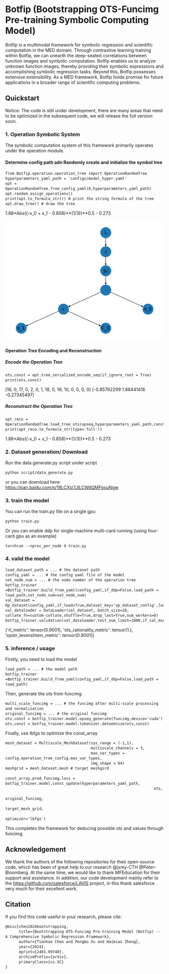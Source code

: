# Botfip (Bootstrapping OTS-Funcimg Pre-training Symbolic Computing Model)

Botfip is a multimodal framework for symbolic regression and scientific computation in the MED domain. Through contrastive learning training within Botfip, we can unearth the deep-seated correlations between function images and symbolic computation. Botfip enables us to analyze unknown function images, thereby providing their symbolic expressions and accomplishing symbolic regression tasks. Beyond this, Botfip possesses extensive extensibility. As a MED framework, Botfip holds promise for future applications in a broader range of scientific computing problems.


## Quickstart
Notice: The code is still under development, there are many areas that need to be optimized in the subsequent code,  we will release the full version soon.
### 1. Operation Symbolic System
The symbolic computation system of this framework primarily operates under the operation module.


#### Determine config path adn Randomly create and initialize the symbol tree
```
from Botfip.operation.operation_tree import OperationRandomTree
hyperparameters_yaml_path = 'configs/model_hyper.yaml'
opt = OperationRandomTree.from_config_yaml(8,hyperparameters_yaml_path)
opt.random_assign_operations()
print(opt.to_formula_str()) # print the string formula of the tree
opt.draw_tree() # draw the tree
```
1.88*Abs((-x_0 + x_1 - 0.858)**(1/3))**0.5 - 0.273

![img.png](img.png)

#### Operation Tree Encoding and Reconstruction
##### Encode the Operation Tree
```
ots,const = opt.tree_serialized_encode_seq(if_ignore_root = True)
print(ots,const)
```
[16, 0, 17, 0, 2, 0, 1, 18, 0, 19, 10, 0, 0, 0, 0] [-0.85762299  1.88441416 -0.27345497]


##### Reconstruct the Operation Tree
```
opt_reco = OperationRandomTree.load_tree_ots(opseq,hyperparameters_yaml_path,constant_array=op_constant)
print(opt_reco.to_formula_str(type='full'))
```
1.88*Abs((-x_0 + x_1 - 0.858)**(1/3))**0.5 - 0.273

### 2. Dataset generation/ Download
Run the data generate.py script under script
```
python script/data_generate.py
```
or you can download here: https://pan.baidu.com/s/19LCXjz7JILCWdQMFpsuNgw 

### 3. train the model
You can run the train.py file on a single gpu
```
python train.py
```
Or you can enable ddp for single-machine multi-card running (using four-card gpu as an example)
```
torchrun --nproc_per_node 4 train.py
```

### 4. valid the model
```
load_dataset_path = ... # the dataset path
config_yaml = ... # the config yaml file of the model
set_node_num = ... # the node number of the operation tree
botfip_trainer =Botfip_trainer.build_from_yaml(config_yaml,if_ddp=False,load_path = load_path,set_node_num=set_node_num)
val_dataset =  Op_dataset(config_yaml,if_load=True,dataset_key='op_dataset_config',load_dataset_path=load_dataset_path)
val_dataloader = DataLoader(val_dataset, batch_size=20, collate_fn=custom_collate,shuffle=True,drop_last=True,num_workers=0)
botfip_trainer.validation(val_dataloader,test_num_limit=1000,if_cal_mse=False,set_node_num=set_node_num)
```
{'rl_metric': tensor(0.9001),
 'ots_rationality_metric': tensor(1.),
 'opstr_levenshtein_metric': tensor(0.9001)}

### 5. inference / usage
Firstly, you need to load the model

```
load_path = ... # the model path
botfip_trainer =Botfip_trainer.build_from_yaml(config_yaml,if_ddp=False,load_path = load_path)
```
Then, generate the ots from funcimg

```
multi_scale_funcimg = ... # the funcimg after multi-scale processing and normalization
original_funcimg = ... # the original funcimg
ots,const = botfip_trainer.model.opseq_generate(funcimg,device='cuda')
ots,const = botfip_trainer.model.tokenizer.detoeknize(ots,const)
```
Finally, use lbfgs to optimize the const_array
```
mesh_dataset = Multiscale_MeshDataset(sys_range = (-1,1),
                                      multiscale_channels = 3,
                                      max_var_types = config.operation_tree_config.max_var_types,
                                      img_shape = 64)
meshgrid = mesh_dataset.mesh # target meshgird

const_array,pred_funcimg,loss = botfip_trainer.model.const_update(hyperparameters_yaml_path,
                                                                  ots,
                                                                  original_funcimg,
                                                                  target_mesh_grid,
                                                                  optimizer='lbfgs')
```
This completes the framework for deducing possible ots and values through funcimg.

## Acknowledgement
We thank the authors of the following repositories for their open-source code, which has been of great help to our research @jsmy-CTH @Peter-Bloomberg. At the same time, we would like to thank MFEducation for their support and assistance. In addition, our code development mainly refer to the https://github.com/salesforce/LAVIS project, in this thank salesforce very much for their excellent work.


## Citation
If you find this code useful in your research, please cite:
```
@misc{chen2024bootstrapping,
      title={Bootstrapping OTS-Funcimg Pre-training Model (Botfip) -- A Comprehensive Symbolic Regression Framework}, 
      author={Tianhao Chen and Pengbo Xu and Haibiao Zheng},
      year={2024},
      eprint={2401.09748},
      archivePrefix={arXiv},
      primaryClass={cs.SC}
}
```